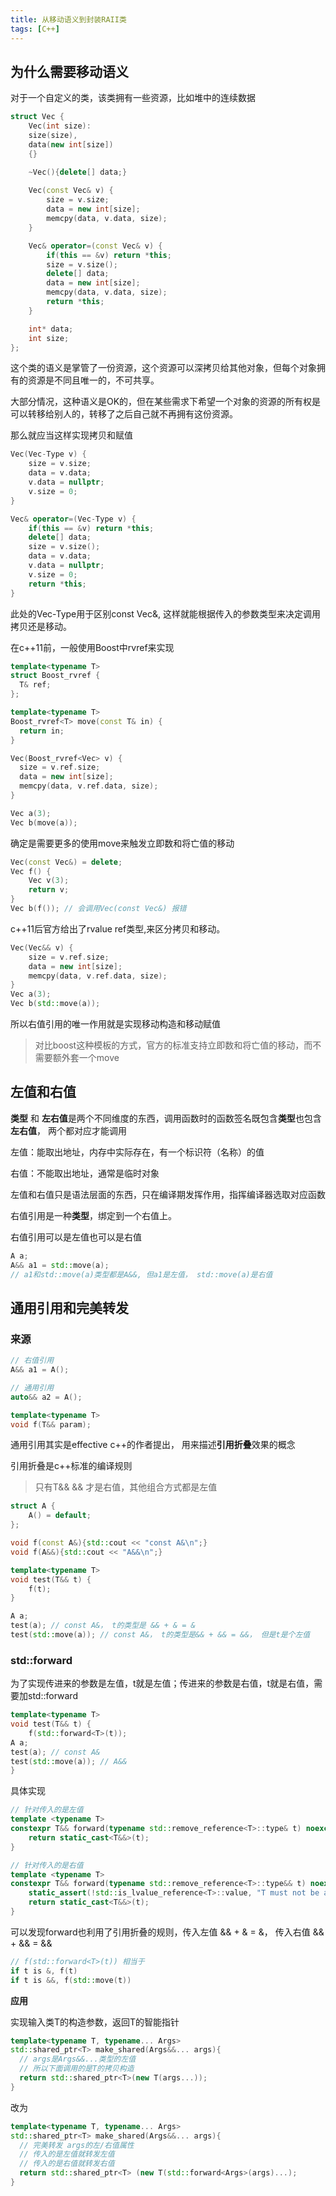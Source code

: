```yaml
---
title: 从移动语义到封装RAII类 
tags: [C++]
---
```

<!--truncate-->

## 为什么需要移动语义
对于一个自定义的类，该类拥有一些资源，比如堆中的连续数据
```cpp
struct Vec {
    Vec(int size):
    size(size),
    data(new int[size])
    {}

    ~Vec(){delete[] data;}
    
    Vec(const Vec& v) {
        size = v.size;
        data = new int[size];
        memcpy(data, v.data, size);
    }

    Vec& operator=(const Vec& v) {
        if(this == &v) return *this;
        size = v.size();
        delete[] data;
        data = new int[size];
        memcpy(data, v.data, size);
        return *this;
    }

    int* data;
    int size;
};
```
这个类的语义是掌管了一份资源，这个资源可以深拷贝给其他对象，但每个对象拥有的资源是不同且唯一的，不可共享。

大部分情况，这种语义是OK的，但在某些需求下希望一个对象的资源的所有权是可以转移给别人的，转移了之后自己就不再拥有这份资源。

那么就应当这样实现拷贝和赋值
```cpp
Vec(Vec-Type v) {
    size = v.size;
    data = v.data;
    v.data = nullptr;
    v.size = 0;
}

Vec& operator=(Vec-Type v) {
    if(this == &v) return *this;
    delete[] data;
    size = v.size();
    data = v.data;
    v.data = nullptr;
    v.size = 0;
    return *this;
}
```
此处的Vec-Type用于区别const Vec&, 这样就能根据传入的参数类型来决定调用拷贝还是移动。

在c++11前，一般使用Boost中rvref来实现
```cpp
template<typename T>
struct Boost_rvref {
  T& ref;
};

template<typename T>
Boost_rvref<T> move(const T& in) {
  return in;
}

Vec(Boost_rvref<Vec> v) {
  size = v.ref.size;
  data = new int[size];
  memcpy(data, v.ref.data, size);
}

Vec a(3);
Vec b(move(a));
``` 
确定是需要更多的使用move来触发立即数和将亡值的移动
```cpp
Vec(const Vec&) = delete;
Vec f() {
    Vec v(3);
    return v;
}
Vec b(f()); // 会调用Vec(const Vec&) 报错
```

c++11后官方给出了rvalue ref类型,来区分拷贝和移动。
```cpp
Vec(Vec&& v) {
    size = v.ref.size;
    data = new int[size];
    memcpy(data, v.ref.data, size);
}
Vec a(3);
Vec b(std::move(a));
```
所以右值引用的唯一作用就是实现移动构造和移动赋值
> 对比boost这种模板的方式，官方的标准支持立即数和将亡值的移动，而不需要额外套一个move


## 左值和右值

**类型** 和 **左右值**是两个不同维度的东西，调用函数时的函数签名既包含**类型**也包含**左右值**， 两个都对应才能调用



左值：能取出地址，内存中实际存在，有一个标识符（名称）的值

右值：不能取出地址，通常是临时对象

左值和右值只是语法层面的东西，只在编译期发挥作用，指挥编译器选取对应函数



右值引用是一种**类型**，绑定到一个右值上。

右值引用可以是左值也可以是右值

```cpp
A a;
A&& a1 = std::move(a);
// a1和std::move(a)类型都是A&&, 但a1是左值， std::move(a)是右值
```

## 通用引用和完美转发
### 来源
```cpp
// 右值引用
A&& a1 = A();

// 通用引用
auto&& a2 = A();

template<typename T>
void f(T&& param);
```

通用引用其实是effective c++的作者提出， 用来描述**引用折叠**效果的概念

引用折叠是c++标准的编译规则
> 只有T&& && 才是右值，其他组合方式都是左值


```cpp
struct A {
    A() = default;
};

void f(const A&){std::cout << "const A&\n";}
void f(A&&){std::cout << "A&&\n";}

template<typename T>
void test(T&& t) {
    f(t);
}

A a;
test(a); // const A&， t的类型是 && + & = &
test(std::move(a)); // const A&， t的类型是&& + && = &&， 但是t是个左值
```

### std::forward
为了实现传进来的参数是左值，t就是左值；传进来的参数是右值，t就是右值，需要加std::forward

```cpp
template<typename T>
void test(T&& t) {
    f(std::forward<T>(t));
A a;
test(a); // const A&
test(std::move(a)); // A&&
}
```

具体实现
```cpp
// 针对传入的是左值
template <typename T>
constexpr T&& forward(typename std::remove_reference<T>::type& t) noexcept {
    return static_cast<T&&>(t);
}

// 针对传入的是右值
template <typename T>
constexpr T&& forward(typename std::remove_reference<T>::type&& t) noexcept {
    static_assert(!std::is_lvalue_reference<T>::value, "T must not be an lvalue reference");
    return static_cast<T&&>(t);
}
```
可以发现forward也利用了引用折叠的规则，传入左值 && + & = &， 传入右值 && + && = &&


```cpp
// f(std::forward<T>(t)) 相当于
if t is &, f(t)
if t is &&, f(std::move(t))

```

**应用**

实现输入类T的构造参数，返回T的智能指针

```cpp
template<typename T, typename... Args>
std::shared_ptr<T> make_shared(Args&&... args){
  // args是Args&&...类型的左值
  // 所以下面调用的是T的拷贝构造
  return std::shared_ptr<T>(new T(args...));
}
```

改为

```cpp
template<typename T, typename... Args>
std::shared_ptr<T> make_shared(Args&&... args){
  // 完美转发 args的左/右值属性
  // 传入的是左值就转发左值
  // 传入的是右值就转发右值
  return std::shared_ptr<T> (new T(std::forward<Args>(args)...);
}
```



